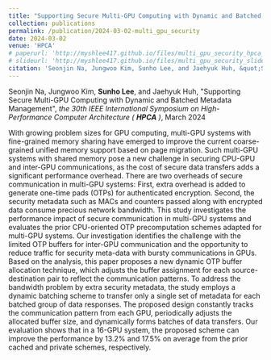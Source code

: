 ```yaml
---
title: "Supporting Secure Multi-GPU Computing with Dynamic and Batched Metadata Management"
collection: publications
permalink: /publication/2024-03-02-multi_gpu_security
date: 2024-03-02
venue: 'HPCA'
# paperurl: 'http://myshlee417.github.io/files/multi_gpu_security_hpca_2024.pdf'
# slideurl: 'http://myshlee417.github.io/files/multi_gpu_security_slide_hpca_2024.pdf'
citation: 'Seonjin Na, Jungwoo Kim, Sunho Lee, and Jaehyuk Huh, &quot;Supporting Secure Multi-GPU Computing with Dynamic and Batched Metadata Management&quot;, the 30th IEEE International Symposium on High-Performance Computer Architecture (HPCA), March 2024'
---
```

Seonjin Na, Jungwoo Kim, **Sunho Lee**, and Jaehyuk Huh, &quot;Supporting Secure Multi-GPU Computing with Dynamic and Batched Metadata Management&quot;, *the 30th IEEE International Symposium on High-Performance Computer Architecture (* ***HPCA*** *)*, March 2024

With growing problem sizes for GPU computing, multi-GPU systems with fine-grained memory sharing have emerged to improve the current coarse-grained unified memory support based on page migration. Such multi-GPU systems with shared memory pose a new challenge in securing CPU-GPU and inter-GPU communications, as the cost of secure data transfers adds a significant performance overhead. There are two overheads of secure communication in multi-GPU systems: First, extra overhead is added to generate one-time pads (OTPs) for authenticated encryption. Second, the security metadata such as MACs and counters passed along with encrypted data consume precious network bandwidth. This study investigates the performance impact of secure communication in multi-GPU systems and evaluates the prior CPU-oriented OTP precomputation schemes adapted for multi-GPU systems. Our investigation identifies the challenge with the limited OTP buffers for inter-GPU communication and the opportunity to reduce traffic for security meta-data with bursty communications in GPUs. Based on the analysis, this paper proposes a new dynamic OTP buffer allocation technique, which adjusts the buffer assignment for each source-destination pair to reflect the communication patterns. To address the bandwidth problem by extra security metadata, the study employs a dynamic batching scheme to transfer only a single set of metadata for each batched group of data responses. The proposed design constantly tracks the communication pattern from each GPU, periodically adjusts the allocated buffer size, and dynamically forms batches of data transfers. Our evaluation shows that in a 16-GPU system, the proposed scheme can improve the performance by 13.2% and 17.5% on average from the prior cached and private schemes, respectively.
